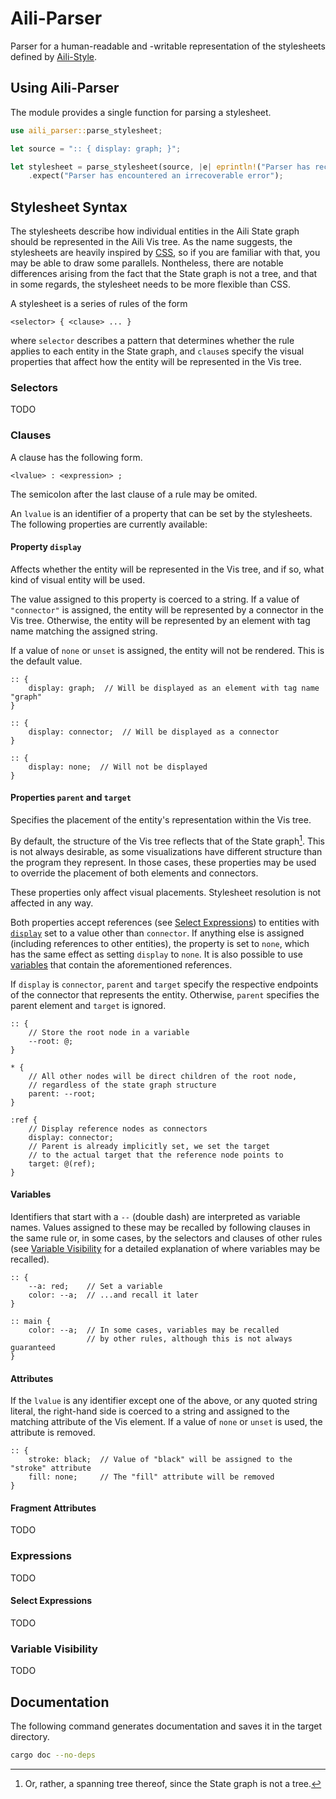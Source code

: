 # Aili-Parser

Parser for a human-readable and -writable representation
of the stylesheets defined by [Aili-Style](../style).

## Using Aili-Parser

The module provides a single function for parsing a stylesheet.

```rust
use aili_parser::parse_stylesheet;

let source = ":: { display: graph; }";

let stylesheet = parse_stylesheet(source, |e| eprintln!("Parser has recovered from a syntax error: {e}"))
    .expect("Parser has encountered an irrecoverable error");
```

## Stylesheet Syntax

The stylesheets describe how individual entities in the Aili State graph
should be represented in the Aili Vis tree.
As the name suggests, the stylesheets are heavily inspired
by [CSS](https://developer.mozilla.org/docs/Web/CSS), so if you are familiar
with that, you may be able to draw some parallels. Nontheless,
there are notable differences arising from the fact that the State graph
is not a tree, and that in some regards, the stylesheet needs to be more flexible
than CSS.

A stylesheet is a series of rules of the form
```text
<selector> { <clause> ... }
```
where `selector` describes a pattern that determines whether the rule
applies to each entity in the State graph, and `clause`s specify
the visual properties that affect how the entity will be represented
in the Vis tree.

### Selectors

TODO

### Clauses

A clause has the following form.
```text
<lvalue> : <expression> ;
```

The semicolon after the last clause of a rule may be omited.

An `lvalue` is an identifier of a property that can be set by the stylesheets.
The following properties are currently available:

#### Property `display`

Affects whether the entity will be represented in the Vis tree,
and if so, what kind of visual entity will be used.

The value assigned to this property is coerced to a string.
If a value of `"connector"` is assigned, the entity will be represented
by a connector in the Vis tree. Otherwise, the entity will be represented
by an element with tag name matching the assigned string.

If a value of `none` or `unset` is assigned, the entity will not be rendered.
This is the default value.

```text
:: {
    display: graph;  // Will be displayed as an element with tag name "graph"
}

:: {
    display: connector;  // Will be displayed as a connector
}

:: {
    display: none;  // Will not be displayed
}
```

#### Properties `parent` and `target`

Specifies the placement of the entity's representation within the Vis tree.

By default, the structure of the Vis tree reflects that of the State graph[^1].
This is not always desirable, as some visualizations have different structure
than the program they represent. In those cases, these properties may be used
to override the placement of both elements and connectors.

These properties only affect visual placements. Stylesheet resolution
is not affected in any way.

Both properties accept references (see [Select Expressions](#select-expressions))
to entities with [`display`](#property-display)
set to a value other than `connector`. If anything else is assigned
(including references to other entities), the property is set to `none`,
which has the same effect as setting `display` to `none`.
It is also possible to use [variables](#variables) that contain the aforementioned
references.

If `display` is `connector`, `parent` and `target` specify the respective
endpoints of the connector that represents the entity.
Otherwise, `parent` specifies the parent element and `target` is ignored.

```text
:: {
    // Store the root node in a variable
    --root: @;
}

* {
    // All other nodes will be direct children of the root node,
    // regardless of the state graph structure
    parent: --root;
}

:ref {
    // Display reference nodes as connectors
    display: connector;
    // Parent is already implicitly set, we set the target
    // to the actual target that the reference node points to
    target: @(ref);
}
```

[^1]: Or, rather, a spanning tree thereof, since the State graph is not a tree.

#### Variables

Identifiers that start with a `--` (double dash) are interpreted as variable names.
Values assigned to these may be recalled by following clauses in the same rule or,
in some cases, by the selectors and clauses of other rules
(see [Variable Visibility](#variable-visibility) for a detailed explanation
of where variables may be recalled).

```text
:: {
    --a: red;    // Set a variable
    color: --a;  // ...and recall it later
}

:: main {
    color: --a;  // In some cases, variables may be recalled
                 // by other rules, although this is not always guaranteed
}
```

#### Attributes

If the `lvalue` is any identifier except one of the above, or any quoted string literal,
the right-hand side is coerced to a string and assigned to the matching attribute
of the Vis element. If a value of `none` or `unset` is used, the attribute is removed.

```text
:: {
    stroke: black;  // Value of "black" will be assigned to the "stroke" attribute
    fill: none;     // The "fill" attribute will be removed
}
```

#### Fragment Attributes

TODO

### Expressions

TODO

#### Select Expressions

TODO

### Variable Visibility

TODO

## Documentation

The following command generates documentation and saves it
in the target directory.

```sh
cargo doc --no-deps
```

